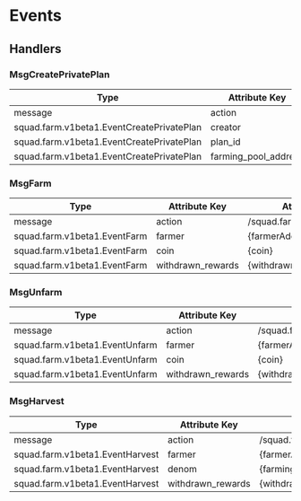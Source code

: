 <!-- order: 5 -->

# Events

## Handlers

### MsgCreatePrivatePlan

| Type                                      | Attribute Key        | Attribute Value                           |
|-------------------------------------------|----------------------|-------------------------------------------|
| message                                   | action               | /squad.farm.v1beta1.Msg/CreatePrivatePlan |
| squad.farm.v1beta1.EventCreatePrivatePlan | creator              | {planCreatorAddress}                      |
| squad.farm.v1beta1.EventCreatePrivatePlan | plan_id              | {planId}                                  |
| squad.farm.v1beta1.EventCreatePrivatePlan | farming_pool_address | {farmingPoolAddress}                      |

### MsgFarm

| Type                         | Attribute Key     | Attribute Value              |
|------------------------------|-------------------|------------------------------|
| message                      | action            | /squad.farm.v1beta1.Msg/Farm |
| squad.farm.v1beta1.EventFarm | farmer            | {farmerAddress}              |
| squad.farm.v1beta1.EventFarm | coin              | {coin}                       |
| squad.farm.v1beta1.EventFarm | withdrawn_rewards | {withdrawnRewards}           |

### MsgUnfarm

| Type                           | Attribute Key     | Attribute Value                |
|--------------------------------|-------------------|--------------------------------|
| message                        | action            | /squad.farm.v1beta1.Msg/Unfarm |
| squad.farm.v1beta1.EventUnfarm | farmer            | {farmerAddress}                |
| squad.farm.v1beta1.EventUnfarm | coin              | {coin}                         |
| squad.farm.v1beta1.EventUnfarm | withdrawn_rewards | {withdrawnRewards}             |

### MsgHarvest

| Type                            | Attribute Key     | Attribute Value                 |
|---------------------------------|-------------------|---------------------------------|
| message                         | action            | /squad.farm.v1beta1.Msg/Harvest |
| squad.farm.v1beta1.EventHarvest | farmer            | {farmerAddress}                 |
| squad.farm.v1beta1.EventHarvest | denom             | {farmingAssetDenom}             |
| squad.farm.v1beta1.EventHarvest | withdrawn_rewards | {withdrawnRewards}              |
